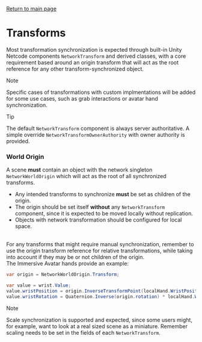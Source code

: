 [Return to main page](../)

# Transforms
Most transformation synchronization is expected through built-in Unity Netcode components `NetworkTransform` and derived classes, with a core requirement based around an origin transform that will act as the root reference for any other transform-synchronized object.

> [!NOTE]
> Specific cases of transformations with custom implmentations will be added for some use cases, such as grab interactions or avatar hand synchronization.

> [!TIP]
> The default `NetworkTransform` component is always server authoritative. A simple override `NetworkTransformOwnerAuthority` with owner authority is provided.

### World Origin
A scene **must** contain an object with the network singleton `NetworkWorldOrigin` which will act as the root of all synchronized transforms.
- Any intended transforms to synchronize **must** be set as children of the origin.
- The origin should be set itself **without** any `NetworkTransform` component, since it is expected to be moved locally without replication.
- Objects with network transformation should be configured for local space.

\
For any transforms that might require manual synchronization, remember to use the origin transform reference for relative transformations, while taking into account if they may be or not children of the origin.\
The Immersive Avatar hands provide an example:
```C#
var origin = NetworkWorldOrigin.Transform;

var value = wrist.Value;
value.wristPosition = origin.InverseTransformPoint(localHand.WristPosition);
value.wristRotation = Quaternion.Inverse(origin.rotation) * localHand.WristRotation;
```

> [!NOTE]
> Scale synchronization is supported and expected, since some users might, for example, want to look at a real sized scene as a miniature.
> Remember scaling needs to be set in the fields of each `NetworkTransform`.
